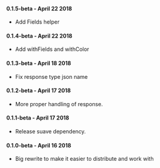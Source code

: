 #### 0.1.5-beta - April 22 2018

* Add Fields helper

#### 0.1.4-beta - April 22 2018

* Add withFields and withColor

#### 0.1.3-beta - April 18 2018

* Fix response type json name

#### 0.1.2-beta - April 17 2018

* More proper handling of response.

#### 0.1.1-beta - April 17 2018

* Release suave dependency.

#### 0.1.0-beta - April 16 2018

* Big rewrite to make it easier to distribute and work with
